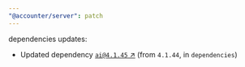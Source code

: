 ```yaml
---
"@accounter/server": patch
---
```

dependencies updates:
  - Updated dependency [`ai@4.1.45` ↗︎](https://www.npmjs.com/package/ai/v/4.1.45) (from `4.1.44`, in `dependencies`)
